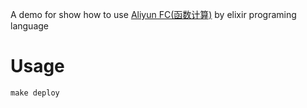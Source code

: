 A demo for show how to use [Aliyun FC(函数计算)](https://help.aliyun.com/document_detail/132044.html)  by elixir programing language

# Usage

```shell
make deploy
```

